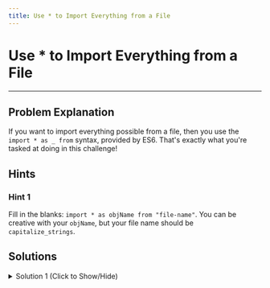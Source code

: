 ```yaml
---
title: Use * to Import Everything from a File
---
```

# Use * to Import Everything from a File

---
## Problem Explanation

If you want to import everything possible from a file, then you use the `import * as _ from` syntax, provided by ES6. That's exactly what you're tasked at doing in this challenge!

## Hints

### Hint 1

Fill in the blanks: `import * as objName from "file-name"`. You can be creative with your `objName`, but your file name should be `capitalize_strings`.

## Solutions

<details><summary>Solution 1 (Click to Show/Hide)</summary>

```javascript
"use strict";
import * as str from "capitalize_strings";
```

</details>